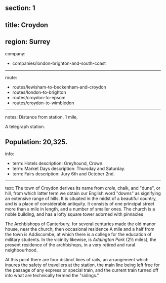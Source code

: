 section: 1
----
title: Croydon
----
region: Surrey
----
company:
- companies/london-brighton-and-south-coast
----
route:
- routes/lewisham-to-beckenham-and-croydon
- routes/london-to-brighton
- routes/croydon-to-epsom
- routes/croydon-to-wimbledon
----
notes: Distance from station, 1 mile,

A telegraph station.

Population: 20,325.
----
info:
- term: Hotels
  description: Greyhound, Crown.
- term: Market Days
  description: Thursday and Saturday.
- term: Fairs
  description: Jury 6th and October 2nd.
----
text: The town of Croydon derives its name from *croie*, chalk, and "dune", or hill, from which latter term we obtain our English word "downs" as signifying an extensive range of hills. It is situated in the midst of a beautiful country, and is a place of considerable antiquity. It consists of one principal street more than a mile in length, and a number of smaller ones. The church is a noble building, and has a lofty square tower adorned with pinnacles

The Archbishops of Canterbury, for several centuries made the old manor house, near the church, then occasional residence A mile and a half from the town is Addiscombe, at which there is a college for the education of military students. In the vicinity likewise, is *Addington Park* (2½ miles), the present residence of the archbishops, in a very retired and rural neighbourhood.

At this point there are four distinct lines of rails, an arrangement which insures the safety of travellers at the station, the main line being left free for the passage of any express or special train, and the current train turned off into what are technically termed the "sidings."
